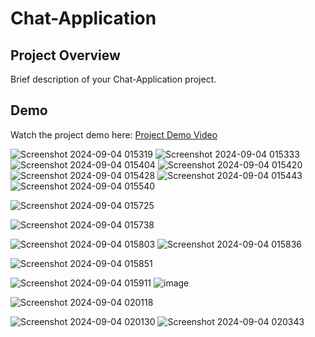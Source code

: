 # Chat-Application

## Project Overview

Brief description of your Chat-Application project.

## Demo

Watch the project demo here: [Project Demo Video](https://youtu.be/SK4CUKHNFOQ?si=QlG1zVUt512BcFBg)

![Screenshot 2024-09-04 015319](https://github.com/user-attachments/assets/3f32a5f9-eb95-44a1-923e-8618b8963a17)
![Screenshot 2024-09-04 015333](https://github.com/user-attachments/assets/3881a8ef-281b-4133-8c01-195b066c27bc)
![Screenshot 2024-09-04 015404](https://github.com/user-attachments/assets/431f6ebd-8b2e-44cd-a054-44fc60ef41e7)
![Screenshot 2024-09-04 015420](https://github.com/user-attachments/assets/6f295ea3-76de-433c-be33-6352cc14ca0c)
![Screenshot 2024-09-04 015428](https://github.com/user-attachments/assets/398ef178-2c4c-4bef-8698-466530bb6b66)
![Screenshot 2024-09-04 015443](https://github.com/user-attachments/assets/47716931-b697-4cea-b287-2b30f3b8e0eb)
![Screenshot 2024-09-04 015540](https://github.com/user-attachments/assets/ba97d9d5-f2d3-4690-8bf6-de48f1527d92)

![Screenshot 2024-09-04 015725](https://github.com/user-attachments/assets/f7ad07b6-9904-457d-a658-90c7d47c0117)

![Screenshot 2024-09-04 015738](https://github.com/user-attachments/assets/5a40204e-9162-4a52-9fb8-4030338e993b)

![Screenshot 2024-09-04 015803](https://github.com/user-attachments/assets/a520525a-c652-43a1-8a8d-738c94a7cb83)
![Screenshot 2024-09-04 015836](https://github.com/user-attachments/assets/a9844d44-5d09-4729-b7b8-cdab23720bd2)

![Screenshot 2024-09-04 015851](https://github.com/user-attachments/assets/50f6c1b7-66c9-493d-94e7-d0bdcdc988f6)

![Screenshot 2024-09-04 015911](https://github.com/user-attachments/assets/fdcef218-e910-4495-8947-b34228f79df4)
![image](https://github.com/user-attachments/assets/1244348f-d045-43e9-aa7d-2ee2cf46baf2)


![Screenshot 2024-09-04 020118](https://github.com/user-attachments/assets/2fe86dcd-56aa-49b0-85b9-08f24634224d)

![Screenshot 2024-09-04 020130](https://github.com/user-attachments/assets/299c81a2-354d-4b39-932c-519fdd4262de)
![Screenshot 2024-09-04 020343](https://github.com/user-attachments/assets/7acbba1e-73f0-4f46-9944-f078cce6150c)
